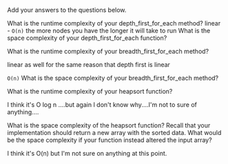Add your answers to the questions below.

What is the runtime complexity of your depth_first_for_each method?
linear -   `O(n)`
the more nodes you have 
the longer it will take to run
What is the space complexity of your depth_first_for_each function?

What is the runtime complexity of your breadth_first_for_each method?

linear as well for the 
same reason that depth 
first is linear

`O(n)`
What is the space complexity of your breadth_first_for_each method?

What is the runtime complexity of your heapsort function?

I think it's O log n ....but again I don't know why....I'm not to sure of anything....

What is the space complexity of the heapsort function? Recall that your implementation should return a new array with the sorted data. What would be the space complexity if your function instead altered the input array?

I think it's O(n) but I'm not sure on anything at this point.
